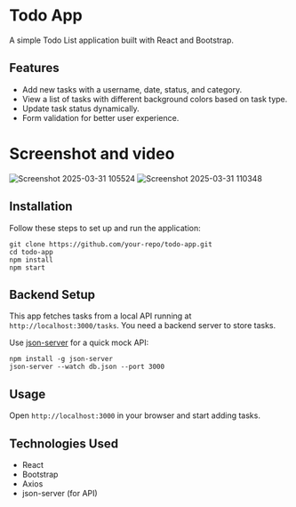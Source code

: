  <h1>Todo App</h1>
    <p>A simple Todo List application built with React and Bootstrap.</p>

  <h2>Features</h2>
    <ul>
        <li>Add new tasks with a username, date, status, and category.</li>
        <li>View a list of tasks with different background colors based on task type.</li>
        <li>Update task status dynamically.</li>
        <li>Form validation for better user experience.</li>
    </ul>

  <h1>Screenshot and video</h1>

  

  ![Screenshot 2025-03-31 105524](https://github.com/user-attachments/assets/ae368eca-d087-45d5-8326-8b9c19f1f9a5)
  ![Screenshot 2025-03-31 110348](https://github.com/user-attachments/assets/de950f84-9dfb-431c-9fc0-53eefc398d12)



  <h2>Installation</h2>
    <p>Follow these steps to set up and run the application:</p>
    <pre><code>git clone https://github.com/your-repo/todo-app.git
cd todo-app
npm install
npm start</code></pre>

   <h2>Backend Setup</h2>
    <p>This app fetches tasks from a local API running at <code>http://localhost:3000/tasks</code>. You need a backend server to store tasks.</p>
    <p>Use <a href="https://www.npmjs.com/package/json-server">json-server</a> for a quick mock API:</p>
    <pre><code>npm install -g json-server
json-server --watch db.json --port 3000</code></pre>

   <h2>Usage</h2>
    <p>Open <code>http://localhost:3000</code> in your browser and start adding tasks.</p>

  <h2>Technologies Used</h2>
    <ul>
        <li>React</li>
        <li>Bootstrap</li>
        <li>Axios</li>
        <li>json-server (for API)</li>
    </ul>
